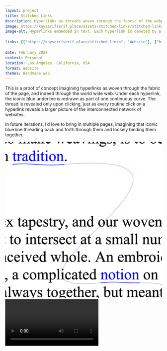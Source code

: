 ```yaml
---
layout: project
title: Stitched Links
description: Hyperlinks as threads woven through the fabric of the webpage.
image: https://kayserifserif.place/assets/stitched-links/stitched-links.png
image-alt: Hyperlinks embedded in text. Each hyperlink is denoted by a wavy underline that makes up part of one continuous line threading through all the hyperlinks on the page.

links: [["https://kayserifserif.place/stitched-links", "Website"], ["https://github.com/kayserifserif/stitched-links", "GitHub"]]

date: February 2022
context: Personal
location: Los Angeles, California, USA
format: Website
themes: Handmade web
---
```


This is a proof of concept imagining hyperlinks as woven through the fabric of the page, and indeed through the world wide web. Under each hyperlink, the iconic blue underline is redrawn as part of one continuous curve. The thread is revealed only upon clicking, just as every routine click on a hyperlink reveals a larger picture of the interconnected network of websites.

In future iterations, I’d love to bring in multiple pages, imagining that iconic blue line threading back and forth through them and loosely binding them together.

<div class="gallery">
  <div><img src="/assets/stitched-links/stitched-links.png" alt="Hyperlinks embedded in text. Each hyperlink is denoted by a wavy underline that makes up part of one continuous line threading through all the hyperlinks on the page."></div>
</div>

<div class="gallery">
  <div><video controls src="/assets/stitched-links/stitched-links.mp4"></video></div>
</div>